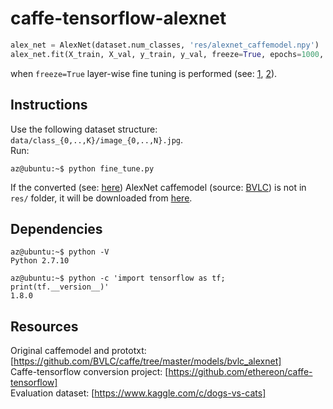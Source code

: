# caffe-tensorflow-alexnet
```python
alex_net = AlexNet(dataset.num_classes, 'res/alexnet_caffemodel.npy')
alex_net.fit(X_train, X_val, y_train, y_val, freeze=True, epochs=1000, lr=0.001)
```
when ```freeze=True```  layer-wise fine tuning is performed (see: [1](https://ieeexplore.ieee.org/abstract/document/7426826/), [2](https://github.com/duggalrahul/AlexNet-Experiments-Keras)).

## Instructions
Use the following dataset structure: ```data/class_{0,..,K}/image_{0,..,N}.jpg```.  
Run:
```console
az@ubuntu:~$ python fine_tune.py
```
If the converted (see: [here](https://github.com/ethereon/caffe-tensorflow)) AlexNet caffemodel (source: [BVLC](https://github.com/BVLC/caffe/tree/master/models/bvlc_alexnet))
is not in ```res/``` folder, it will be downloaded from
[here](https://www.dropbox.com/s/ekgz9jtj1ybtxmj/alexnet_caffemodel.npy?dl=1).

## Dependencies
```console
az@ubuntu:~$ python -V
Python 2.7.10
```

```console
az@ubuntu:~$ python -c 'import tensorflow as tf; print(tf.__version__)'
1.8.0
```

## Resources
Original caffemodel and prototxt: [https://github.com/BVLC/caffe/tree/master/models/bvlc_alexnet]  
Caffe-tensorflow conversion project: [https://github.com/ethereon/caffe-tensorflow]  
Evaluation dataset: [https://www.kaggle.com/c/dogs-vs-cats]
